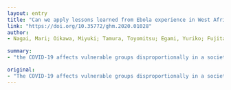 ```yaml
---
layout: entry
title: "Can we apply lessons learned from Ebola experience in West Africa for COVID-19 in lower income countries?"
link: "https://doi.org/10.35772/ghm.2020.01028"
author:
- Nagai, Mari; Oikawa, Miyuki; Tamura, Toyomitsu; Egami, Yuriko; Fujita, Noriko

summary:
- "the COVID-19 affects vulnerable groups disproportionally in a society where inequities are long-standing issue. Weak health system, especially the shortage and maldistribution of capable health workforce will be the main challenge in lower income countries. International collaboration with already well functioned local mechanisms is the key to provide prompt support. Applying the lesson learned and success from the Ebola outbreak in West Africa is important."

original:
- "The COVID-19 affects vulnerable groups disproportionally in a society where inequities are long-standing issue. Weak health system, especially the shortage and maldistribution of capable health workforce will be the main challenge in lower income countries to fight against the COVID-19. Applying the lesson learned and success from the Ebola outbreak in West Africa is important. International collaboration with already well functioned local mechanisms, such as the Network of Managers of Health Workforce in Francophone Africa is the key to provide prompt support. This approach contributes not only to the short-term COVID-19 control but also long-term strengthening of the sustainable and resilient health system in the lower income countries."
---
```


